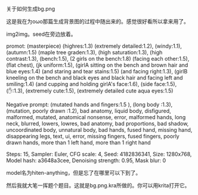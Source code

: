 关于如何生成bg.png

这是我在为oωo那篇生成背景图的过程中随出来的。感觉很好看所以拿来用了。

img2img。seed在旁边放着。

promot: (masterpiece) (highres:1.3) (extremely detailed:1.2), (windy:1.1), (autumn:1.5) (maple tree graden:1.3), (high saturation:1.3), (high contrast:1.3), (bench:1.5), (2 girls on the bench:1.8) (facing each other:1.5), (flat chest), (jk uniform:1.5), (girlA sitting on the bench and brown hair and blue eyes:1.4) (and staring and tear stains:1.5) (and facing right:1.3), (girlB kneeling on the bench and black eyes and black hair and facing left and smiling:1.4) (and cupping and holding girlA's face:1.6), (side face:1.5), (✋:1.3), (extremely cute:1.5), (extremely detailed cute aqua eyes:1.5)

Negative prompt: (mutated hands and fingers:1.5 ), (long body :1.3), (mutation, poorly drawn :1.2), bad anatomy, liquid body, disfigured, malformed, mutated, anatomical nonsense, error, malformed hands, long neck, blurred, lowers, lowres, bad anatomy, bad proportions, bad shadow, uncoordinated body, unnatural body, bad hands, fused hand, missing hand, disappearing legs, text, ui, error, missing fingers, fused fingers, poorly drawn hands, more than 1 left hand, more than 1 right hand

Steps: 15, Sampler: Euler, CFG scale: 4, Seed: 4182836341, Size: 1280x768, Model hash: a3648a3cee, Denoising strength: 0.95, Mask blur: 0

model名为hiten-anything，但是忘了在哪里可以下到了。

然后我就大笔一挥题个题目。这就是bg.png.kra所做的。你可以用krita打开它。